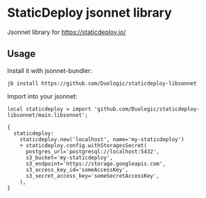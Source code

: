 # StaticDeploy jsonnet library

Jsonnet library for https://staticdeploy.io/

## Usage

Install it with jsonnet-bundler:

```console
jb install https://github.com/Duologic/staticdeploy-libsonnet
```

Import into your jsonnet:

```jsonnet
local staticdeploy = import 'github.com/Duologic/staticdeploy-libsonnet/main.libsonnet';

{
  staticdeploy:
    staticdeploy.new('localhost', name='my-staticdeploy')
    + staticdeploy.config.withStoragesSecret(
      postgres_url='postgresql://localhost:5432',
      s3_bucket='my-staticdeploy',
      s3_endpoint='https://storage.googleapis.com',
      s3_access_key_id='someAccessKey',
      s3_secret_access_key='someSecretAccessKey',
    ),
}
```
